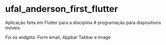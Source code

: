 # ufal_anderson_first_flutter

Aplicação feita em Flutter para a disciplina # programação para dispositivos móveis

Foi os widgets: Form email, Appbar Tabbar e Image
